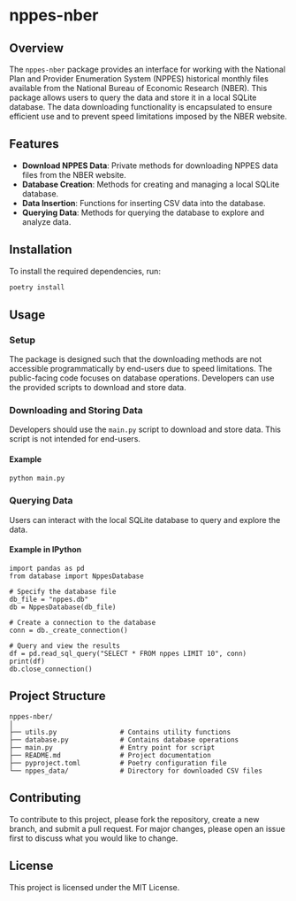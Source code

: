 # nppes-nber

## Overview
The `nppes-nber` package provides an interface for working with the National Plan and Provider Enumeration System (NPPES) historical monthly files available from the National Bureau of Economic Research (NBER). This package allows users to query the data and store it in a local SQLite database. The data downloading functionality is encapsulated to ensure efficient use and to prevent speed limitations imposed by the NBER website.

## Features
- **Download NPPES Data**: Private methods for downloading NPPES data files from the NBER website.
- **Database Creation**: Methods for creating and managing a local SQLite database.
- **Data Insertion**: Functions for inserting CSV data into the database.
- **Querying Data**: Methods for querying the database to explore and analyze data.

## Installation
To install the required dependencies, run:

```sh
poetry install
```

## Usage

### Setup
The package is designed such that the downloading methods are not accessible programmatically by end-users due to speed limitations. The public-facing code focuses on database operations. Developers can use the provided scripts to download and store data.

### Downloading and Storing Data
Developers should use the `main.py` script to download and store data. This script is not intended for end-users.

#### Example
```sh
python main.py
```

### Querying Data
Users can interact with the local SQLite database to query and explore the data.

#### Example in IPython
```ipython
import pandas as pd
from database import NppesDatabase

# Specify the database file
db_file = "nppes.db"
db = NppesDatabase(db_file)

# Create a connection to the database
conn = db._create_connection()

# Query and view the results
df = pd.read_sql_query("SELECT * FROM nppes LIMIT 10", conn)
print(df)
db.close_connection()
```

## Project Structure
```plaintext
nppes-nber/
│
├── utils.py                # Contains utility functions
├── database.py             # Contains database operations
├── main.py                 # Entry point for script
├── README.md               # Project documentation
├── pyproject.toml          # Poetry configuration file
└── nppes_data/             # Directory for downloaded CSV files
```

## Contributing
To contribute to this project, please fork the repository, create a new branch, and submit a pull request.
For major changes, please open an issue first to discuss what you would like to change.

## License
This project is licensed under the MIT License.
